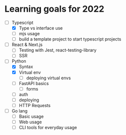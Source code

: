 # Learning goals for 2022

- [ ] Typescript
    - [x] Type vs interface use
    - [ ] mjs usage
    - [ ] build a template project to start typescript projects

- [ ] React & Next.js
    - [ ] Testing with Jest, react-testing-library
    - [ ] SSR

- [ ] Python
    - [x] Syntax
    - [x] Virtual env
    	- [ ] deploying virtual envs
    - [ ] FastAPI basics
    	- [ ] forms
	- [ ] auth
	- [ ] deploying
    - [ ] HTTP Requests

- [ ] Go lang
    - [ ] Basic usage
    - [ ] Web usage
    - [ ] CLI tools for everyday usage
